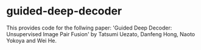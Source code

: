 # guided-deep-decoder
This provides code for the follwing paper: 'Guided Deep Decoder: Unsupervised Image Pair Fusion' by Tatsumi Uezato, Danfeng Hong, Naoto Yokoya and Wei He.
